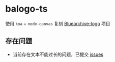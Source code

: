 # balogo-ts

使用 `koa` + `node-canvas` 复刻 [Bluearchive-logo](https://github.com/nulla2011/Bluearchive-logo) 项目

## 存在问题

- 当前存在文本不能过长的问题，已提交 [issues](https://github.com/Automattic/node-canvas/issues/2321)